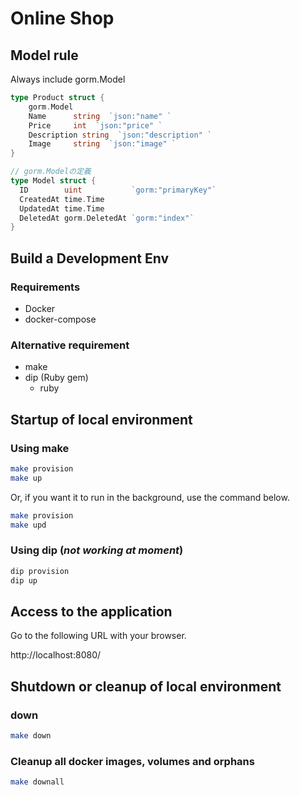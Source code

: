 # Online Shop

## Model rule

Always include gorm.Model
```go
type Product struct {
	gorm.Model
	Name	  string  `json:"name" `
	Price	  int  `json:"price" `
	Description string  `json:"description" `
	Image	  string  `json:"image" `
}

// gorm.Modelの定義
type Model struct {
  ID        uint           `gorm:"primaryKey"`
  CreatedAt time.Time
  UpdatedAt time.Time
  DeletedAt gorm.DeletedAt `gorm:"index"`
}
```

## Build a Development Env

### Requirements

- Docker
- docker-compose

### Alternative requirement

- make
- dip (Ruby gem)
    - ruby

## Startup of local environment

### Using make

```sh
make provision
make up
```

Or, if you want it to run in the background, use the command below.

```sh
make provision
make upd
```

### Using dip (*not working at moment*)

```sh
dip provision
dip up
```

## Access to the application

Go to the following URL with your browser.

http://localhost:8080/

## Shutdown or cleanup of local environment

### down

```sh
make down
```

### Cleanup all docker images, volumes and orphans

```sh
make downall
```
